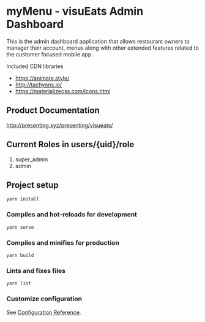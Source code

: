 # myMenu - visuEats Admin Dashboard

This is the admin dashboard application that allows restaurant owners to manager their account, menus along with other extended features related to the customer focused mobile app.

Included CDN libraries
+ https://animate.style/
+ http://tachyons.io/
+ https://materializecss.com/icons.html

## Product Documentation
http://presenting.xyz/presenting/visueats/

## Current Roles in users/{uid}/role
 1. super_admin
 2. admin 

## Project setup
```
yarn install
```

### Compiles and hot-reloads for development
```
yarn serve
```

### Compiles and minifies for production
```
yarn build
```

### Lints and fixes files
```
yarn lint
```

### Customize configuration
See [Configuration Reference](https://cli.vuejs.org/config/).
